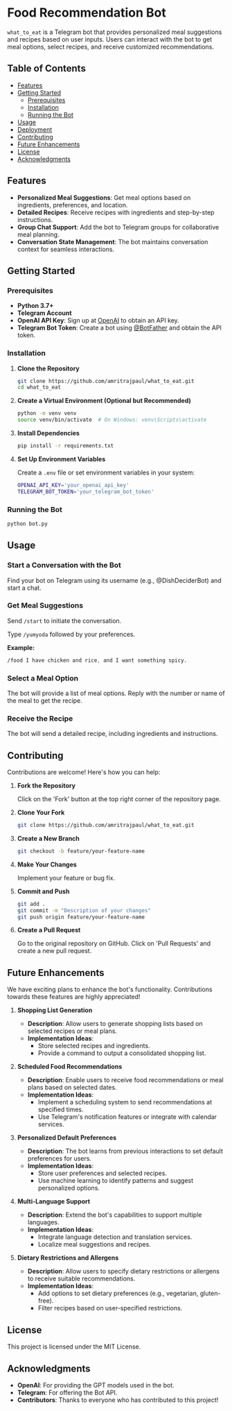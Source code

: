 
# Food Recommendation Bot

`what_to_eat` is a Telegram bot that provides personalized meal suggestions and recipes based on user inputs. Users can interact with the bot to get meal options, select recipes, and receive customized recommendations.

## Table of Contents

- [Features](#features)
- [Getting Started](#getting-started)
  - [Prerequisites](#prerequisites)
  - [Installation](#installation)
  - [Running the Bot](#running-the-bot)
- [Usage](#usage)
- [Deployment](#deployment)
- [Contributing](#contributing)
- [Future Enhancements](#future-enhancements)
- [License](#license)
- [Acknowledgments](#acknowledgments)

## Features

- **Personalized Meal Suggestions**: Get meal options based on ingredients, preferences, and location.
- **Detailed Recipes**: Receive recipes with ingredients and step-by-step instructions.
- **Group Chat Support**: Add the bot to Telegram groups for collaborative meal planning.
- **Conversation State Management**: The bot maintains conversation context for seamless interactions.

## Getting Started

### Prerequisites

- **Python 3.7+**
- **Telegram Account**
- **OpenAI API Key**: Sign up at [OpenAI](https://beta.openai.com/signup/) to obtain an API key.
- **Telegram Bot Token**: Create a bot using [@BotFather](https://telegram.me/BotFather) and obtain the API token.

### Installation

1. **Clone the Repository**

   ```bash
   git clone https://github.com/amritrajpaul/what_to_eat.git
   cd what_to_eat
   ```

2. **Create a Virtual Environment (Optional but Recommended)**

   ```bash
   python -m venv venv
   source venv/bin/activate  # On Windows: venv\Scripts\activate
   ```

3. **Install Dependencies**

   ```bash
   pip install -r requirements.txt
   ```

4. **Set Up Environment Variables**

   Create a `.env` file or set environment variables in your system:

   ```bash
   OPENAI_API_KEY='your_openai_api_key'
   TELEGRAM_BOT_TOKEN='your_telegram_bot_token'
   ```

### Running the Bot

```bash
python bot.py
```

## Usage

### Start a Conversation with the Bot

Find your bot on Telegram using its username (e.g., @DishDeciderBot) and start a chat.

### Get Meal Suggestions

Send `/start` to initiate the conversation.

Type `/yumyoda` followed by your preferences.

**Example:**

```css
/food I have chicken and rice, and I want something spicy.
```

### Select a Meal Option

The bot will provide a list of meal options. Reply with the number or name of the meal to get the recipe.

### Receive the Recipe

The bot will send a detailed recipe, including ingredients and instructions.


## Contributing

Contributions are welcome! Here's how you can help:

1. **Fork the Repository**

   Click on the 'Fork' button at the top right corner of the repository page.

2. **Clone Your Fork**

   ```bash
   git clone https://github.com/amritrajpaul/what_to_eat.git
   ```

3. **Create a New Branch**

   ```bash
   git checkout -b feature/your-feature-name
   ```

4. **Make Your Changes**

   Implement your feature or bug fix.

5. **Commit and Push**

   ```bash
   git add .
   git commit -m "Description of your changes"
   git push origin feature/your-feature-name
   ```

6. **Create a Pull Request**

   Go to the original repository on GitHub. Click on 'Pull Requests' and create a new pull request.

## Future Enhancements

We have exciting plans to enhance the bot's functionality. Contributions towards these features are highly appreciated!

1. **Shopping List Generation**
   - **Description**: Allow users to generate shopping lists based on selected recipes or meal plans.
   - **Implementation Ideas**:
     - Store selected recipes and ingredients.
     - Provide a command to output a consolidated shopping list.

2. **Scheduled Food Recommendations**
   - **Description**: Enable users to receive food recommendations or meal plans based on selected dates.
   - **Implementation Ideas**:
     - Implement a scheduling system to send recommendations at specified times.
     - Use Telegram's notification features or integrate with calendar services.

3. **Personalized Default Preferences**
   - **Description**: The bot learns from previous interactions to set default preferences for users.
   - **Implementation Ideas**:
     - Store user preferences and selected recipes.
     - Use machine learning to identify patterns and suggest personalized options.

4. **Multi-Language Support**
   - **Description**: Extend the bot's capabilities to support multiple languages.
   - **Implementation Ideas**:
     - Integrate language detection and translation services.
     - Localize meal suggestions and recipes.

5. **Dietary Restrictions and Allergens**
   - **Description**: Allow users to specify dietary restrictions or allergens to receive suitable recommendations.
   - **Implementation Ideas**:
     - Add options to set dietary preferences (e.g., vegetarian, gluten-free).
     - Filter recipes based on user-specified restrictions.

## License

This project is licensed under the MIT License.

## Acknowledgments

- **OpenAI**: For providing the GPT models used in the bot.
- **Telegram**: For offering the Bot API.
- **Contributors**: Thanks to everyone who has contributed to this project!
